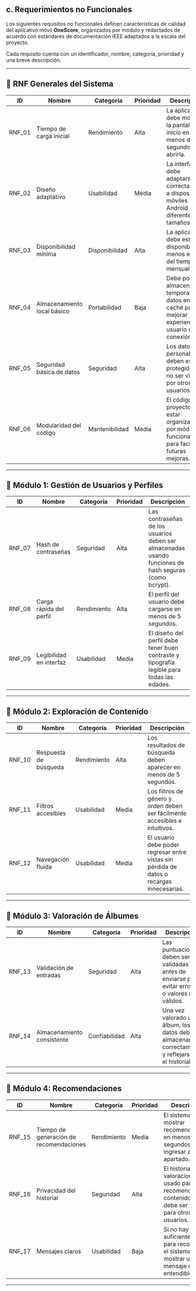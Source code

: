 ## c. Requerimientos no Funcionales

Los siguientes requisitos no funcionales definen características de calidad del aplicativo móvil **OneScore**, organizados por módulo y redactados de acuerdo con estándares de documentación IEEE adaptados a la escala del proyecto.

Cada requisito cuenta con un identificador, nombre, categoría, prioridad y una breve descripción.

---

## 💎 RNF Generales del Sistema

| ID     | Nombre                         | Categoría     | Prioridad | Descripción |
|--------|--------------------------------|----------------|-----------|-------------|
| RNF_01 | Tiempo de carga inicial        | Rendimiento    | Alta      | La aplicación debe mostrar la pantalla de inicio en menos de 3 segundos tras abrirla. |
| RNF_02 | Diseño adaptativo              | Usabilidad     | Media     | La interfaz debe adaptarse correctamente a dispositivos móviles Android de diferentes tamaños. |
| RNF_03 | Disponibilidad mínima          | Disponibilidad | Alta      | La aplicación debe estar disponible al menos el 95% del tiempo mensual. |
| RNF_04 | Almacenamiento local básico    | Portabilidad   | Baja      | Debe poder almacenar temporalmente datos en caché para mejorar experiencia de usuario sin conexión. |
| RNF_05 | Seguridad básica de datos      | Seguridad      | Alta      | Los datos personales deben estar protegidos y no ser visibles por otros usuarios. |
| RNF_06 | Modularidad del código         | Mantenibilidad | Media     | El código del proyecto debe estar organizado por módulos funcionales para facilitar futuras mejoras. |

---

## 🔸 Módulo 1: Gestión de Usuarios y Perfiles

| ID     | Nombre                         | Categoría     | Prioridad | Descripción |
|--------|--------------------------------|----------------|-----------|-------------|
| RNF_07 | Hash de contraseñas            | Seguridad      | Alta      | Las contraseñas de los usuarios deben ser almacenadas usando funciones de hash seguras (como bcrypt). |
| RNF_08 | Carga rápida del perfil        | Rendimiento    | Alta      | El perfil del usuario debe cargarse en menos de 5 segundos. |
| RNF_09 | Legibilidad en interfaz        | Usabilidad     | Media     | El diseño del perfil debe tener buen contraste y tipografía legible para todas las edades. |

---

## 🔸 Módulo 2: Exploración de Contenido

| ID     | Nombre                         | Categoría     | Prioridad | Descripción |
|--------|--------------------------------|----------------|-----------|-------------|
| RNF_10 | Respuesta de búsqueda          | Rendimiento    | Alta      | Los resultados de búsqueda deben aparecer en menos de 5 segundos. |
| RNF_11 | Filtros accesibles             | Usabilidad     | Media     | Los filtros de género y orden deben ser fácilmente accesibles e intuitivos. |
| RNF_12 | Navegación fluida              | Usabilidad     | Media     | El usuario debe poder regresar entre vistas sin pérdida de datos o recargas innecesarias. |

---

## 🔸 Módulo 3: Valoración de Álbumes

| ID     | Nombre                         | Categoría     | Prioridad | Descripción |
|--------|--------------------------------|----------------|-----------|-------------|
| RNF_13 | Validación de entradas         | Seguridad      | Alta      | Las puntuaciones deben ser validadas antes de enviarse para evitar errores o valores no válidos. |
| RNF_14 | Almacenamiento consistente     | Confiabilidad  | Alta      | Una vez valorado un álbum, los datos deben almacenarse correctamente y reflejarse en el historial. |

---

## 🔸 Módulo 4: Recomendaciones

| ID     | Nombre                         | Categoría     | Prioridad | Descripción |
|--------|--------------------------------|----------------|-----------|-------------|
| RNF_15 | Tiempo de generación de recomendaciones | Rendimiento | Media | El sistema debe mostrar recomendaciones en menos de 10 segundos tras ingresar al apartado. |
| RNF_16 | Privacidad del historial       | Seguridad      | Alta      | El historial de valoraciones usado para recomendar contenido no debe ser visible para otros usuarios. |
| RNF_17 | Mensajes claros                | Usabilidad     | Baja      | Si no hay suficientes datos para recomendar, el sistema debe mostrar un mensaje claro y entendible. |

---
